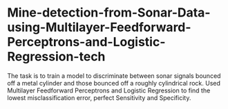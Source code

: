 # Mine-detection-from-Sonar-Data-using-Multilayer-Feedforward-Perceptrons-and-Logistic-Regression-tech
The task is to train a model to discriminate between sonar signals bounced off a metal cylinder and those bounced off a roughly cylindrical rock. Used Multilayer Feedforward Perceptrons and Logistic Regression to find the lowest misclassification error, perfect Sensitivity and Specificity.
